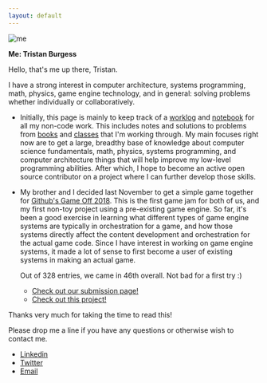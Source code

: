 ```yaml
---
layout: default
---
```


![me](https://avatars.githubusercontent.com/tristanburgess)

**Me: Tristan Burgess**

Hello, that's me up there, Tristan.

I have a strong interest in computer architecture, systems programming, math, physics, game engine technology, and in general: solving problems whether individually or collaboratively.

- Initially, this page is mainly to keep track of a [worklog](/worklog.html) and [notebook](https://1drv.ms/f/s!AvHgsMnKfyushCHYwDylYyCTIKjc)
for all my non-code work. This includes notes and solutions to problems from [books](/books.html) and [classes](/classes.html) that I'm working through. My main focuses right now are to get a large, breadthy base of knowledge about computer science fundamentals, math, physics, systems programming, and computer architecture things that will help improve my low-level programming abilities. After which, I hope to become an active open source contributor on a project where I can further develop those skills.

- My brother and I decided last November to get a simple game together for [Github's Game Off 2018](https://itch.io/jam/game-off-2018).
  This is the first game jam for both of us, and my first non-toy project using a pre-existing game engine. So far, it's been a good exercise in learning what different types of game engine systems are typically in orchestration for a game, and how those systems directly affect the content development and orchestration for the actual game code. Since I have interest in working on game engine systems, it made a lot of sense to first become a user of existing systems in making an actual game.

  Out of 328 entries, we came in 46th overall. Not bad for a first try :)

  - [Check out our submission page!](https://itch.io/jam/game-off-2018/rate/335731)
  - [Check out this project!](https://github.com/andrewburgess/game-jam-2018)

Thanks very much for taking the time to read this!

Please drop me a line if you have any questions or otherwise wish to contact me.

- [Linkedin](https://www.linkedin.com/in/tristan0/)
- [Twitter](https://twitter.com/tburgessdev)
- [Email](tburgessdev@gmail.com)
